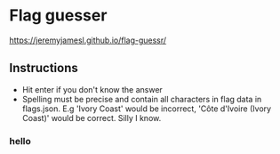 # Flag guesser

https://jeremyjamesl.github.io/flag-guessr/

## Instructions

- Hit enter if you don't know the answer
- Spelling must be precise and contain all characters in flag data in flags.json. E.g 'Ivory Coast' would be incorrect, 'Côte d'Ivoire (Ivory Coast)' would be correct. Silly I know.


### hello